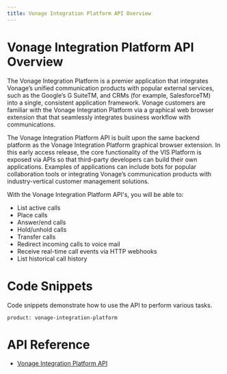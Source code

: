```yaml
---
title: Vonage Integration Platform API Overview
---
```

# Vonage Integration Platform API Overview

The Vonage Integration Platform is a premier application that integrates Vonage’s unified communication products with popular external services, such as the Google’s G SuiteTM, and CRMs (for example, SalesforceTM) into a single, consistent application framework. Vonage customers are familiar with the Vonage Integration Platform via a graphical web browser extension that that seamlessly integrates business workflow with communications.

The Vonage Integration Platform API is built upon the same backend platform as the Vonage Integration Platform graphical browser extension. In this early access release, the core functionality of the VIS Platform is exposed via APIs so that third-party developers can build their own applications. Examples of applications can include bots for popular collaboration tools or integrating Vonage’s communication products with industry-vertical customer management solutions.

With the Vonage Integration Platform API's, you will be able to:

* List active calls
* Place calls
* Answer/end calls 
* Hold/unhold calls
* Transfer calls
* Redirect incoming calls to voice mail
* Receive real-time call events via HTTP webhooks
* List historical call history

# Code Snippets

Code snippets demonstrate how to use the API to perform various tasks.

```code_snippet_list
product: vonage-integration-platform
```

# API Reference

* [Vonage Integration Platform API](/api/vonage-integration-platform)
